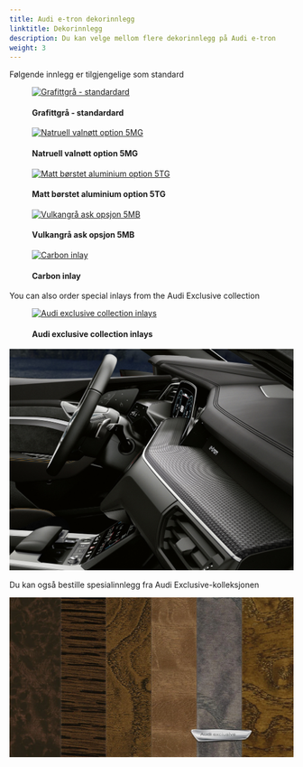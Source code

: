 ```yaml
---
title: Audi e-tron dekorinnlegg
linktitle: Dekorinnlegg
description: Du kan velge mellom flere dekorinnlegg på Audi e-tron
weight: 3
---
```

<!-- markdownlint-disable MD033 -->

Følgende innlegg er tilgjengelige som standard


<figure>
    <a href="https://media.electrichasgoneaudi.net/multimedia/models/e-tron/interior/inlays/inlays_graphitegrey_1.jpg">
        <img src="https://media.electrichasgoneaudi.net/multimedia/models/e-tron/interior/inlays/inlays_graphitegrey_1s.jpg"
        alt="Grafittgrå - standardard" title="Grafittgrå - standardard">
    </a>
    <figcaption><h4>Grafittgrå - standardard</h4></figcaption>
</figure>

<figure>
    <a href="https://media.electrichasgoneaudi.net/multimedia/models/e-tron/interior/inlays/inlay_valnut.jpg">
        <img src="https://media.electrichasgoneaudi.net/multimedia/models/e-tron/interior/inlays/inlay_valnuts.jpg"
        alt="Natruell valnøtt option 5MG" title="Natruell valnøtt option 5MG">
    </a>
    <figcaption><h4>Natruell valnøtt option 5MG</h4></figcaption>
</figure>

<figure>
    <a href="https://media.electrichasgoneaudi.net/multimedia/models/e-tron/interior/inlays/inlays_aluminium.jpg">
        <img src="https://media.electrichasgoneaudi.net/multimedia/models/e-tron/interior/inlays/inlays_aluminiums.jpg"
        alt="Matt børstet aluminium option 5TG" title="Matt børstet aluminium option 5TG">
    </a>
    <figcaption><h4>Matt børstet aluminium option 5TG</h4></figcaption>
</figure>

<figure>
    <a href="https://media.electrichasgoneaudi.net/multimedia/models/e-tron/interior/inlays/inlays_vulcangrey.jpg">
        <img src="https://media.electrichasgoneaudi.net/multimedia/models/e-tron/interior/inlays/inlays_vulcangreys.jpg"
        alt="Vulkangrå ask opsjon 5MB" title="Vulkangrå ask opsjon 5MB">
    </a>
    <figcaption><h4>Vulkangrå ask opsjon 5MB</h4></figcaption>
</figure>

<figure>
    <a href="https://media.electrichasgoneaudi.net/multimedia/models/e-tron/interior/inlays/carbon.jpg">
        <img src="https://media.electrichasgoneaudi.net/multimedia/models/e-tron/interior/inlays/carbons.jpg"
        alt="Carbon inlay" title="Carbon inlay">
    </a>
    <figcaption><h4>Carbon inlay</h4></figcaption>
</figure>

You can also order special inlays from the Audi Exclusive collection

<figure>
    <a href="https://media.electrichasgoneaudi.net/multimedia/models/e-tron/interior/inlays/inlay_audiexlusive.jpg">
        <img src="https://media.electrichasgoneaudi.net/multimedia/models/e-tron/interior/inlays/inlay_audiexlusives.jpg"
        alt="Audi exclusive collection inlays" title="Audi exclusive collection inlays">
    </a>
    <figcaption><h4>Audi exclusive collection inlays</h4></figcaption>
</figure>

![Inlay](carbon.jpg "Dekor carbon quadrat struktur 5MK")

Du kan også bestille spesialinnlegg fra Audi Exclusive-kolleksjonen

![Inlays](inlay_audiexlusive.png "Audi exclusive collection dekorinnlegg")